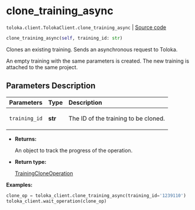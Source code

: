 # clone_training_async
`toloka.client.TolokaClient.clone_training_async` | [Source code](https://github.com/Toloka/toloka-kit/blob/v1.2.1/src/client/__init__.py#L1968)

```python
clone_training_async(self, training_id: str)
```

Clones an existing training. Sends an asynchronous request to Toloka.


An empty training with the same parameters is created.
The new training is attached to the same project.

## Parameters Description

| Parameters | Type | Description |
| :----------| :----| :-----------|
`training_id`|**str**|<p>The ID of the training to be cloned.</p>

* **Returns:**

  An object to track the progress of the operation.

* **Return type:**

  [TrainingCloneOperation](toloka.client.operations.TrainingCloneOperation.md)

**Examples:**


```python
clone_op = toloka_client.clone_training_async(training_id='1239110')
toloka_client.wait_operation(clone_op)
```
